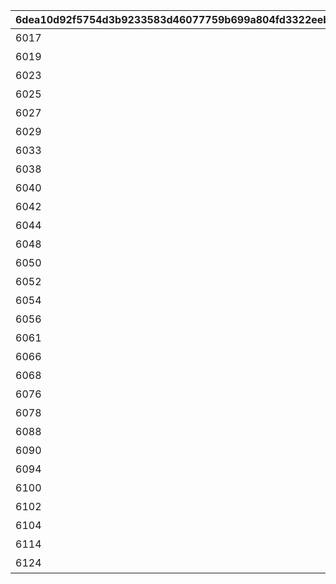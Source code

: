 |6dea10d92f5754d3b9233583d46077759b699a804fd3322eeb2ea373740d232e|b19b8e77306de5f5c7a568fcf8117c19d0eadf945e04fa0bd6e8027176b009a8|78789129a8e1d672841362edfbe99c370a4c1d5055996546f689b7fab6162383|85e794f77f50927470faa80b0b91c02d9a036651acfc6da2aa823c3a79578ae9|11ce1ba59359f5c3d537087bf47a352354a0da825ede90064e6d51270ffe8fc4|334cb3ff368a5f39c36b018010e04b1a8fe1f4dd21b1e2a932aef6d105e4901f|7ade2934f364c1dfd25032a6e986f5fa2267e6d6b9eeb56c93f7f02ac3e0a2e4|8b6a633eab804ae6511f28f2fb7178605386a45b522d76a8c6cd5e328ce51d6e|
| --- | --- | --- | --- | --- | --- | --- | --- |
|6017|6|10053|Re: 从零开始收集的异世界餐桌|0|1|2021/04/17 9:00:00|2099/12/31/ 23:59:59|
|6019|6|20015|铃奈的RAINBOW STAGE！|0|1|2023/05/15 11:00:00|2099/12/31/ 23:59:59|
|6023|6|20017|森林里的胆小鬼与神圣学院的问题儿童|0|1|2021/09/06 9:00:00|2099/12/31/ 23:59:59|
|6025|6|20018|小小的勇气·万圣节之夜！|0|1|2021/10/04 11:00:00|2099/12/31/ 23:59:59|
|6027|6|20019|龙之探索者|0|1|2021/11/01 11:00:00|2099/12/31/ 23:59:59|
|6029|6|20020|礼物大恐慌！　兰德索尔的圣诞老人们|0|1|2021/11/30 11:00:00|2099/12/31/ 23:59:59|
|6033|6|20022|魔法少女　二人是Misty&Purely|0|1|2022/01/28 9:00:00|2099/12/31/ 23:59:59|
|6038|6|20023|恩赐的财团与神圣学院的问题儿童|0|1|2022/03/31 11:00:00|2099/12/31/ 23:59:59|
|6040|6|20024|牧场里的四农士　贫穷农场奋斗记！|0|1|2022/04/30 11:00:00|2099/12/31/ 23:59:59|
|6042|6|20025|不可思议之国的璃乃　小小爱丽丝与希望的绘本|0|1|2022/05/31 11:00:00|2099/12/31/ 23:59:59|
|6044|6|20026|七夕剑客旅情谭　天际川流夏之恋|0|1|2022/06/30 11:00:00|2099/12/31/ 23:59:59|
|6048|6|20028|快乐变身 双生天使|0|1|2022/08/31 11:00:00|2099/12/31/ 23:59:59|
|6050|6|20029|尖叫！连连！万圣鬼怪狂欢节|0|1|2022/09/30 11:00:00|2099/12/31/ 23:59:59|
|6052|6|20030|魔法提督Lovely★莫妮卡 Let's　Go！魔法的四重奏！|0|1|2022/10/31 11:00:00|2099/12/31/ 23:59:59|
|6054|6|20031|初次登场·香格里拉　圣夜的爱情游戏|0|1|2022/11/30 11:00:00|2099/12/31/ 23:59:59|
|6056|6|20032|新春美食公主！　孤注一掷的少女们|0|1|2022/12/31 11:00:00|2099/12/31/ 23:59:59|
|6061|6|20035|灰姑娘课程　璀璨的日子是苹果的滋味|0|1|2023/2/28 11:00:00|2099/12/31/ 23:59:59|
|6066|6|20037|祈梨SOS！！　时间旅行的龙族们|0|1|2023/4/28 11:00:00|2099/12/31/ 23:59:59|
|6068|6|20038|心电感应！碧与她的玩具朋友|0|1|2023/5/31 11:00:00|2099/12/31/ 23:59:59|
|6076|6|20042|万圣节救援队·紧急出动！捕获毛茸茸大作战|0|1|2023/9/30 11:00:00|2099/12/31/ 23:59:59|
|6078|6|10105|魔法少女外传　黑暗魔法★三人组！|0|1|2023/10/31 11:00:00|2099/12/31/ 23:59:59|
|6088|6|10115|Sweet tiny stage！　新人女演员与小小淑女|0|1|2024/02/29 11:00:00|2099/12/31/ 23:59:59|
|6090|6|10117|交出宝物！　神出鬼没的怪盗|0|1|2024/03/29 11:00:00|2099/12/31/ 23:59:59|
|6094|6|10121|Enjoy&Refresh！性格迥异的女子露营|0|1|2024/05/31 11:00:00|2099/12/31/ 23:59:59|
|6100|6|10100|真步真步奇妙之旅！　旅行的少女与世界尽头的大树|0|1|2024/08/30 11:00:00|2099/12/31/ 23:59:59|
|6102|6|10102|点赞！收藏！大集合！　至高的庆典与少女隐藏的爱好|0|1|2024/09/30 11:00:00|2099/12/31/ 23:59:59|
|6104|6|10104|部落精神　高举之剑与荣耀之桥|0|1|2024/10/31 11:00:00|2099/12/31/ 23:59:59|
|6114|6|10114|猫与粗点心咖啡厅　欢迎来到甜食党咖啡店|0|1|2025/02/26 11:00:00|2099/12/31/ 23:59:59|
|6124|6|10124|战栗幽奇海岸　～夏日度假村惊悚怪谈～|0|1|2025/05/30 11:00:00|2099/12/31/ 23:59:59|